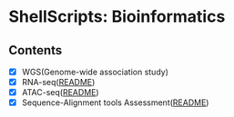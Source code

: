 # ShellScripts: Bioinformatics

## Contents

 * [x] WGS(Genome-wide association study)
 * [x] RNA-seq([README](https://github.com/Bocabbage/Bioinfo-sh/blob/master/rna_seq/README.md))
 * [x] ATAC-seq([README](https://github.com/Bocabbage/Bioinfo-sh/blob/master/atac_seq/README.md))
 * [x] Sequence-Alignment tools Assessment([README](https://github.com/Bocabbage/Bioinfo-sh/blob/master/SAtools-test/README.md))